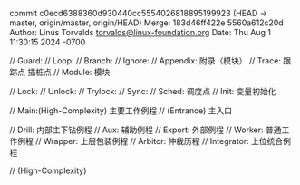 commit c0ecd6388360d930440cc5554026818895199923 (HEAD -> master, origin/master, origin/HEAD)
Merge: 183d46ff422e 5560a612c20d
Author: Linus Torvalds <torvalds@linux-foundation.org>
Date:   Thu Aug 1 11:30:15 2024 -0700

// Guard:
// Loop:
// Branch:
// Ignore:
// Appendix: 附录（模块）
// Trace: 跟踪点 插桩点
// Module: 模块

// Lock:
// Unlock:
// Trylock:
// Sync:
// Sched: 调度点
// Init: 变量初始化

// Main:(High-Complexity) 主要工作例程
// (Entrance) 主入口


// Drill: 内部主下钻例程
// Aux: 辅助例程
// Export: 外部例程
// Worker: 普通工作例程
// Wrapper: 上层包装例程
// Arbitor: 仲裁历程
// Integrator: 上位统合例程

// (High-Complexity)